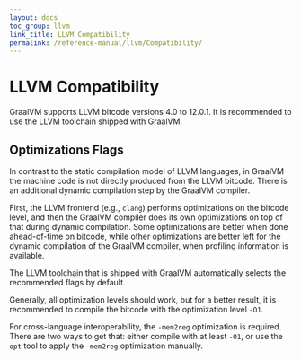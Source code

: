 ```yaml
---
layout: docs
toc_group: llvm
link_title: LLVM Compatibility
permalink: /reference-manual/llvm/Compatibility/
---
```

# LLVM Compatibility

GraalVM supports LLVM bitcode versions 4.0 to 12.0.1.
It is recommended to use the LLVM toolchain shipped with GraalVM.

## Optimizations Flags

In contrast to the static compilation model of LLVM languages, in GraalVM the machine code is not directly produced from the LLVM bitcode.
There is an additional dynamic compilation step by the GraalVM compiler.

First, the LLVM frontend (e.g., `clang`) performs optimizations on the bitcode level, and then the GraalVM compiler does its own optimizations on top of that during dynamic compilation.
Some optimizations are better when done ahead-of-time on bitcode, while other optimizations are better left for the dynamic compilation of the GraalVM compiler, when profiling information is available.

The LLVM toolchain that is shipped with GraalVM automatically selects the recommended flags by default.

Generally, all optimization levels should work, but for a better result, it is recommended to compile the bitcode with the optimization level `-O1`.

For cross-language interoperability, the `-mem2reg` optimization is required.
There are two ways to get that: either compile with at least `-O1`, or use the `opt` tool to apply the `-mem2reg` optimization manually.
